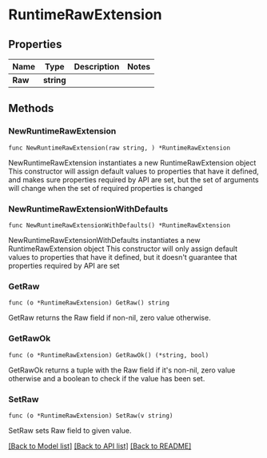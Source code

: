 # RuntimeRawExtension

## Properties

Name | Type | Description | Notes
------------ | ------------- | ------------- | -------------
**Raw** | **string** |  | 

## Methods

### NewRuntimeRawExtension

`func NewRuntimeRawExtension(raw string, ) *RuntimeRawExtension`

NewRuntimeRawExtension instantiates a new RuntimeRawExtension object
This constructor will assign default values to properties that have it defined,
and makes sure properties required by API are set, but the set of arguments
will change when the set of required properties is changed

### NewRuntimeRawExtensionWithDefaults

`func NewRuntimeRawExtensionWithDefaults() *RuntimeRawExtension`

NewRuntimeRawExtensionWithDefaults instantiates a new RuntimeRawExtension object
This constructor will only assign default values to properties that have it defined,
but it doesn't guarantee that properties required by API are set

### GetRaw

`func (o *RuntimeRawExtension) GetRaw() string`

GetRaw returns the Raw field if non-nil, zero value otherwise.

### GetRawOk

`func (o *RuntimeRawExtension) GetRawOk() (*string, bool)`

GetRawOk returns a tuple with the Raw field if it's non-nil, zero value otherwise
and a boolean to check if the value has been set.

### SetRaw

`func (o *RuntimeRawExtension) SetRaw(v string)`

SetRaw sets Raw field to given value.



[[Back to Model list]](../README.md#documentation-for-models) [[Back to API list]](../README.md#documentation-for-api-endpoints) [[Back to README]](../README.md)


